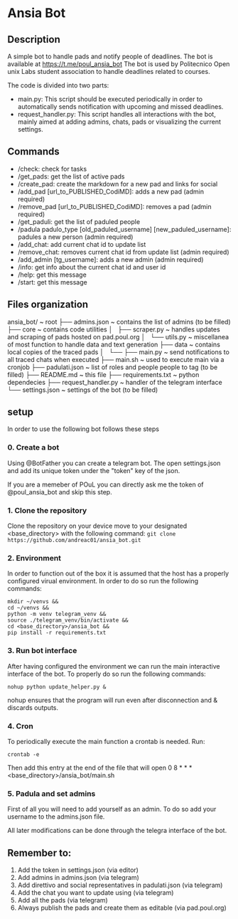 # Ansia Bot

## Description

A simple bot to handle pads and notify people of deadlines.
The bot is available at https://t.me/poul_ansia_bot
The bot is used by Politecnico Open unix Labs student association to handle deadlines related to courses.

The code is divided into two parts:
- main.py: This script should be executed periodically in order to automatically sends notification with upcoming and missed deadlines. 
- request_handler.py: This script handles all interactions with the bot, mainly aimed at adding admins, chats, pads or visualizing the current settings.

## Commands

 - /check:  check for tasks
 - /get_pads:  get the list of active pads
 - /create_pad:  create the markdown for a new pad and links for social
 - /add_pad [url_to_PUBLISHED_CodiMD]:  adds a new pad (admin required)
 - /remove_pad [url_to_PUBLISHED_CodiMD]:  removes a pad (admin required)
 - /get_paduli:  get the list of paduled people
 - /padula padulo_type [old_paduled_username] [new_paduled_username]:  padules a new person (admin required)
 - /add_chat:  add current chat id to update list
 - /remove_chat:  removes current chat id from update list (admin required)
 - /add_admin [tg_username]:  adds a new admin (admin required)
 - /info:  get info about the current chat id and user id
 - /help:  get this message
 - /start:  get this message

## Files organization

ansia_bot/  			~ root
├── admins.json 	~ contains the list of admins (to be filled)
├── core  				~ contains code utilities
│   ├── scraper.py  	~ handles updates and scraping of pads hosted on pad.poul.org
│   └── utils.py  		~ miscellanea of most function to handle data and text generation
├── data 				~ contains local copies of the traced pads
│   └── 
├── main.py 			~ send notifications to all traced chats when executed
├── main.sh  			~ used to execute main via a cronjob
├── padulati.json  		~ list of roles and people people to tag (to be filled) 
├── README.md  			~ this file
├── requirements.txt  	~ python dependecies 
├── request_handler.py	~ handler of the telegram interface 
└── settings.json		~ settings of the bot (to be filled)

## setup

In order to use the following bot follows these steps

### 0. Create a bot

Using @BotFather you can create a telegram bot. The open settings.json and add its unique token under the "token" key of the json.

If you are a memeber of POuL you can directly ask me the token of @poul_ansia_bot and skip this step.

### 1. Clone the repository

Clone the repository on your device move to your designated <base_directory> with the following command:
`git clone https://github.com/andreac01/ansia_bot.git`

### 2. Environment

In order to function out of the box it is assumed that the host has a properly configured virual environment. In order to do so run the following commands:

```
mkdir ~/venvs &&
cd ~/venvs &&
python -m venv telegram_venv &&
source ./telegram_venv/bin/activate &&
cd <base_directory>/ansia_bot &&
pip install -r requirements.txt
```

### 3. Run bot interface

After having configured the environment we can run the main interactive interface of the bot. To properly do so run the following commands:

```
nohup python update_helper.py &
```

nohup ensures that the program will run even after disconnection and & discards outputs.

### 4. Cron

To periodically execute the main function a crontab is needed. Run:
```
crontab -e
```
Then add this entry at the end of the file that will open
0 8 * * * <base_directory>/ansia_bot/main.sh

### 5. Padula and set admins

First of all you will need to add yourself as an admin. To do so add your username to the admins.json file.

All later modifications can be done through the telegra interface of the bot.

## Remember to:

1. Add the token in settings.json (via editor)
2. Add admins in admins.json (via telegram)
3. Add direttivo and social representatives in padulati.json (via telegram)
4. Add the chat you want to update using (via telegram)
5. Add all the pads (via telegram)
6. Always publish the pads and create them as editable (via pad.poul.org)
